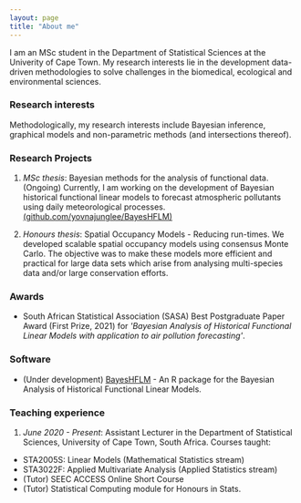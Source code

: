 ```yaml
---
layout: page
title: "About me"
---
```



I am an MSc student in the Department of Statistical Sciences at the Univerity of Cape Town. My research interests lie in the development data-driven methodologies to solve challenges in the biomedical, ecological and environmental sciences. 


### Research interests

Methodologically, my research interests include Bayesian inference, graphical models and non-parametric methods (and intersections thereof). 


### Research Projects

1. *MSc thesis*: Bayesian methods for the analysis of functional data. (Ongoing)
Currently, I am working on the development of Bayesian historical functional linear models to forecast atmospheric pollutants using daily meteorological processes. [(github.com/yovnajunglee/BayesHFLM)](https://github.com/yovnajunglee/BayesHFLM)


2. *Honours thesis*: Spatial Occupancy Models - Reducing run-times.
We developed scalable spatial occupancy models using consensus Monte Carlo. The objective was to make these models more efficient and practical for large data sets which arise from analysing multi-species data and/or large conservation efforts. 

### Awards

+ South African Statistical Association (SASA) Best Postgraduate Paper Award (First Prize, 2021) for *'Bayesian Analysis of Historical Functional Linear Models with application to air pollution forecasting'*. 


### Software

+ (Under development) [BayesHFLM](https://github.com/yovnajunglee/BayesHFLM) - An R package for the Bayesian Analysis of Historical Functional Linear Models. 

### Teaching experience

1. *June 2020 - Present*: Assistant Lecturer in the Department of Statistical Sciences, University of Cape Town, South Africa. Courses taught:
  * STA2005S: Linear Models (Mathematical Statistics stream)
  * STA3022F: Applied Multivariate Analysis (Applied Statistics stream)
  * (Tutor) SEEC ACCESS Online Short Course
  * (Tutor) Statistical Computing module for Honours in Stats. 


